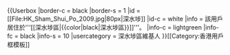 {{Userbox
  |border-c = black
  |border-s = 1
  |id       = [[File:HK_Sham_Shui_Po_2009.jpg|80px|深水埗]]
  |id-c     = white
  |info     = 該用戶居住於'''[[深水埗區|{{color|black|深水埗區}}]]'''。
  |info-c   = lightgreen<!-- 接近所屬區議會標誌、方便閱讀及辨識的替代顏色 -->
  |info-fc  = black
  |info-s   = 10
  |usercategory = 深水埗區維基人
}}<noinclude>[[Category:香港用戶框模板]]</noinclude>